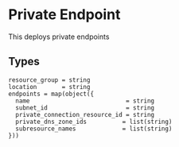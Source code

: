 # Private Endpoint

This deploys private endpoints

## Types

```hcl
resource_group = string
location       = string
endpoints = map(object({
  name                           = string
  subnet_id                      = string
  private_connection_resource_id = string
  private_dns_zone_ids          = list(string)
  subresource_names             = list(string)
}))
```
